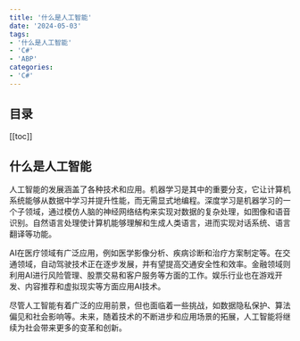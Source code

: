 ```yaml
---
title: '什么是人工智能'
date: '2024-05-03'
tags:
- '什么是人工智能'
- 'C#'
- 'ABP'
categories:
- 'C#'
---
```


## 目录
[[toc]]

## 什么是人工智能
人工智能的发展涵盖了各种技术和应用。机器学习是其中的重要分支，它让计算机系统能够从数据中学习并提升性能，而无需显式地编程。深度学习是机器学习的一个子领域，通过模仿人脑的神经网络结构来实现对数据的复杂处理，如图像和语音识别。自然语言处理使计算机能够理解和生成人类语言，进而实现对话系统、语言翻译等功能。

AI在医疗领域有广泛应用，例如医学影像分析、疾病诊断和治疗方案制定等。在交通领域，自动驾驶技术正在逐步发展，并有望提高交通安全性和效率。金融领域则利用AI进行风险管理、股票交易和客户服务等方面的工作。娱乐行业也在游戏开发、内容推荐和虚拟现实等方面应用AI技术。

尽管人工智能有着广泛的应用前景，但也面临着一些挑战，如数据隐私保护、算法偏见和社会影响等。未来，随着技术的不断进步和应用场景的拓展，人工智能将继续为社会带来更多的变革和创新。
